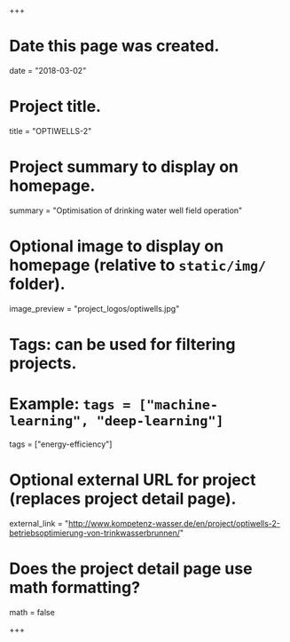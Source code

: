 +++
# Date this page was created.
date = "2018-03-02"

# Project title.
title = "OPTIWELLS-2"

# Project summary to display on homepage.
summary = "Optimisation of drinking water well field operation"

# Optional image to display on homepage (relative to `static/img/` folder).
image_preview = "project_logos/optiwells.jpg"

# Tags: can be used for filtering projects.
# Example: `tags = ["machine-learning", "deep-learning"]`
tags = ["energy-efficiency"]

# Optional external URL for project (replaces project detail page).
external_link = "http://www.kompetenz-wasser.de/en/project/optiwells-2-betriebsoptimierung-von-trinkwasserbrunnen/"

# Does the project detail page use math formatting?
math = false

+++

